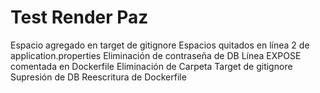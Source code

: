 # Test Render Paz

Espacio agregado en target de gitignore
Espacios quitados en línea 2 de application.properties
Eliminación de contraseña de DB
Línea EXPOSE comentada en Dockerfile
Eliminación de Carpeta Target de gitignore
Supresión de DB
Reescritura de Dockerfile